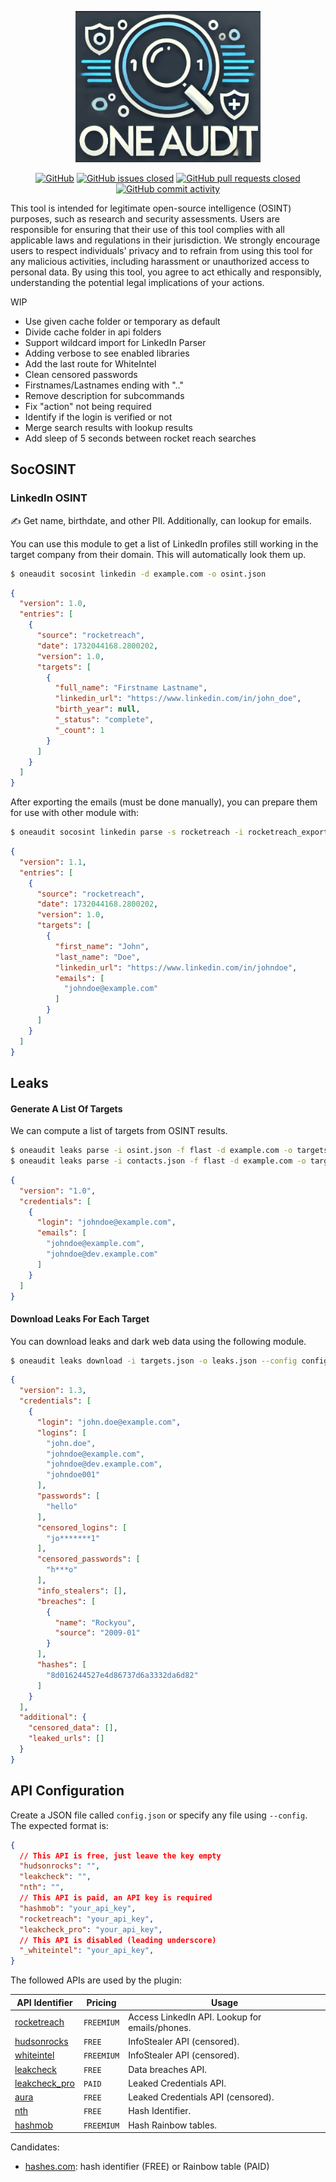 <div align="center">

![LOGO](.github/dalle_logo.png)

[![GitHub](https://img.shields.io/github/license/QuentinRa/oneaudit)](LICENSE)
[![GitHub issues closed](https://img.shields.io/github/issues-closed/QuentinRa/oneaudit?color=%23a0)](https://github.com/QuentinRa/oneaudit/issues)
[![GitHub pull requests closed](https://img.shields.io/github/issues-pr-closed/QuentinRa/oneaudit?color=%23a0)](https://github.com/QuentinRa/oneaudit/pulls)
[![GitHub commit activity](https://img.shields.io/github/commit-activity/m/QuentinRa/oneaudit)](https://github.com/QuentinRa/oneaudit)
</div>

This tool is intended for legitimate open-source intelligence (OSINT) purposes, such as research and security assessments. Users are responsible for ensuring that their use of this tool complies with all applicable laws and regulations in their jurisdiction. We strongly encourage users to respect individuals' privacy and to refrain from using this tool for any malicious activities, including harassment or unauthorized access to personal data. By using this tool, you agree to act ethically and responsibly, understanding the potential legal implications of your actions.

WIP

* Use given cache folder or temporary as default
* Divide cache folder in api folders
* Support wildcard import for LinkedIn Parser
* Adding verbose to see enabled libraries
* Add the last route for WhiteIntel
* Clean censored passwords
* Firstnames/Lastnames ending with ".."
* Remove description for subcommands
* Fix "action" not being required
* Identify if the login is verified or not
* Merge search results with lookup results
* Add sleep of 5 seconds between rocket reach searches

## SocOSINT

### LinkedIn OSINT

✍️ Get name, birthdate, and other PII. Additionally, can lookup for emails.

You can use this module to get a list of LinkedIn profiles still working in the target company from their domain. This will automatically look them up.

```bash
$ oneaudit socosint linkedin -d example.com -o osint.json
```

```json
{
  "version": 1.0,
  "entries": [
    {
      "source": "rocketreach",
      "date": 1732044168.2800202,
      "version": 1.0,
      "targets": [
        {
          "full_name": "Firstname Lastname",
          "linkedin_url": "https://www.linkedin.com/in/john_doe",
          "birth_year": null,
          "_status": "complete",
          "_count": 1
        }
      ]
    }
  ]
}
```

After exporting the emails (must be done manually), you can prepare them for use with other module with:

```bash
$ oneaudit socosint linkedin parse -s rocketreach -i rocketreach_export.json -o contacts.json
```

```json
{
  "version": 1.1,
  "entries": [
    {
      "source": "rocketreach",
      "date": 1732044168.2800202,
      "version": 1.0,
      "targets": [
        {
          "first_name": "John",
          "last_name": "Doe",
          "linkedin_url": "https://www.linkedin.com/in/johndoe",
          "emails": [
            "johndoe@example.com"
          ]
        }
      ]
    }
  ]
}
```

## Leaks

#### Generate A List Of Targets

We can compute a list of targets from OSINT results.

```bash
$ oneaudit leaks parse -i osint.json -f flast -d example.com -o targets.json
$ oneaudit leaks parse -i contacts.json -f flast -d example.com -o targets.json
```

```json
{
  "version": "1.0",
  "credentials": [
    {
      "login": "johndoe@example.com",
      "emails": [
        "johndoe@example.com",
        "johndoe@dev.example.com"
      ]
    }
  ]
}
```

#### Download Leaks For Each Target

You can download leaks and dark web data using the following module.

```bash
$ oneaudit leaks download -i targets.json -o leaks.json --config config.json -d example.com -v
```

```json
{
  "version": 1.3,
  "credentials": [
    {
      "login": "john.doe@example.com",
      "logins": [
        "john.doe",
        "johndoe@example.com",
        "johndoe@dev.example.com",
        "johndoe001"
      ],
      "passwords": [
        "hello"
      ],
      "censored_logins": [
        "jo*******1"
      ],
      "censored_passwords": [
        "h***o"
      ],
      "info_stealers": [],
      "breaches": [
        {
          "name": "Rockyou",
          "source": "2009-01"
        }
      ],
      "hashes": [
        "8d016244527e4d86737d6a3332da6d82"
      ]
    }
  ],
  "additional": {
    "censored_data": [],
    "leaked_urls": []
  }
}
```

## API Configuration

Create a JSON file called `config.json` or specify any file using `--config`. The expected format is:

```json
{
  // This API is free, just leave the key empty
  "hudsonrocks": "",
  "leakcheck": "",
  "nth": "",
  // This API is paid, an API key is required
  "hashmob": "your_api_key",
  "rocketreach": "your_api_key",
  "leakcheck_pro": "your_api_key",
  // This API is disabled (leading underscore)
  "_whiteintel": "your_api_key",
}
```

The followed APIs are used by the plugin:

| API Identifier                                     | Pricing    | Usage                                          |
|----------------------------------------------------|------------|------------------------------------------------|
| [rocketreach](https://rocketreach.co/)             | `FREEMIUM` | Access LinkedIn API. Lookup for emails/phones. |
| [hudsonrocks](https://www.hudsonrock.com/cavalier) | `FREE`     | InfoStealer API (censored).                    |
| [whiteintel](https://whiteintel.io/)               | `FREEMIUM` | InfoStealer API (censored).                    |
| [leakcheck](https://leakcheck.io/)                 | `FREE`     | Data breaches API.                             |
| [leakcheck_pro](https://leakcheck.io/)             | `PAID`     | Leaked Credentials API.                        |
| [aura](https://scan.aura.com/)                     | `FREE`     | Leaked Credentials API (censored).             |
| [nth](https://github.com/HashPals/Name-That-Hash)                                            | `FREE`     | Hash Identifier.                               |
| [hashmob](https://hashmob.net/)                                           | `FREEMIUM` | Hash Rainbow tables.                           |

Candidates:

* [hashes.com](https://hashes.com/en/docs): hash identifier (FREE) or Rainbow table (PAID)

